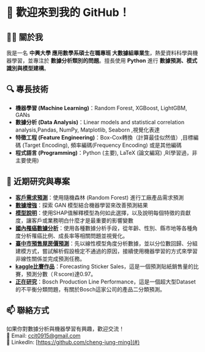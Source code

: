 # 👋 歡迎來到我的 GitHub！

## 🧑‍🎓 關於我  

我是一名 **中興大學 應用數學系碩士在職專班 大數據組畢業生**，熱愛資料科學與機器學習，並專注於 **數據分析類別的問題**。擅長使用 **Python** 進行 **數據預測、模式識別與模型建構**。  

## 🔍 專長技術  

- **機器學習 (Machine Learning)**：Random Forest, XGBoost, LightGBM, GANs  
- **數據分析 (Data Analysis)**：Linear models and statistical correlation analysis,Pandas, NumPy, Matplotlib, Seaborn ,視覺化表達 
- **特徵工程 (Feature Engineering)**：Box-Cox轉換（計算最佳似然值）,目標編碼 (Target Encoding), 頻率編碼(Frequency Encoding) 或是其他編碼
- **程式語言 (Programming)**：Python (主要), LaTeX (論文編寫) ,R(學習過，非主要使用) 

## 📌 近期研究與專案  

- **[客戶需求預測](#)**：使用隨機森林 (Random Forest) 進行工廠產品需求預測  
- **[數據增強](#)**：探索 GAN 模型結合機器學習來改善預測結果  
- **[模型說明](#)**：使用SHAP值解釋模型為何如此選擇，以及說明每個特徵的貢獻度，讓客戶或業務明白什麼才是最重要的影響變數
- **[國內罹癌數據分析](#)**：使用各種數據分析手段，從年齡、性別、縣市地等各種角度分析罹癌比例、成長率等相關問題並視覺化。
- **[臺中市預售屋房價預測](#)**：先以線性模型角度分析數據，並以分位數回歸、分組建模方式，嘗試解析假設檢定不通過的原因，接續使用機器學習的方式來學習非線性關係並完成預測任務。
- **[kaggle比賽作品](#)**：Forecasting Sticker Sales，這是一個預測貼紙銷售量的比賽，預測分數（Ｒscore)達0.97。
- **[正在研究](#)**：Bosch Production Line Performance，這是一個超大型Dataset的不平衡分類問題，有關於Bosch這家公司的產品二分類預測。


## 📫 聯絡方式  

如果你對數據分析與機器學習有興趣，歡迎交流！  
📩 Email: ccit0915@gmail.com  
📂 LinkedIn: [https://github.com/cheng-jung-ming](#) 
